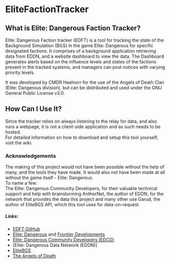 # EliteFactionTracker
## What is Elite: Dangerous Faction Tracker?  
Elite: Dangerous Faction tracker (EDFT) is a tool for tracking the state of the Background Simulation (BGS) in the game Elite: Dangerous for specific designated factions. It comprises of a background application retrieving data from EDDN, and a website dashboard to view the data.
The Dashboard generates alerts based on the influence levels and states of the factions present in the tracked systems, and managers can post notices with varying priority levels.

It was developed by CMDR Haelnorr for the use of the Angels of Death Clan (Elite: Dangerous division), but can be distributed and used under the GNU General Public License v3.0.

## How Can I Use It?
Since the tracker relies on always listening to the relay for data, and also runs a webpage, it is not a client-side application and as such needs to be hosted.  
For detailed information on how to download and setup this tool yourself, visit the wiki.


### Acknowledgements  
The making of this project would not have been possible without the help of many, and the tools they have made.
It would also not have been made at all without the game itself - Elite: Dangerous.  
To name a few:  
The Elite: Dangerous Community Developers, for their valuable technical support and help with brainstorming
AnthorNet, the author of EDDN, for the network that provides the data this project and many other use
Garud, the author of EliteBGS API, which this tool uses for data-on-request
##### Links:  
 - [EDFT GitHub](https://github.com/Haelnorr/EliteFactionTracker)
 - [Elite: Dangerous](https://www.elitedangerous.com/) and [Frontier Developments](https://www.frontier.co.uk/)
 - [Elite: Dangerous Community Developers (EDCD)](https://edcd.github.io/)
 - [Elite: Dangerous Data Network (EDDN)]
 - [EliteBGS](https://elitebgs.app/)
 - [The Angels of Death](https://www.clanaod.net/)
